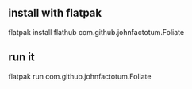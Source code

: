 

## install with flatpak
flatpak install flathub com.github.johnfactotum.Foliate


## run it 
flatpak run com.github.johnfactotum.Foliate
 


